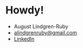 # Howdy!

- August Lindgren-Ruby
- alindgrenruby@gmail.com
- [LinkedIn](https://www.linkedin.com/in/august-lr/)

<!---
hey-august/hey-august is a ✨ special ✨ repository because its `README.md` (this file) appears on your GitHub profile.
You can click the Preview link to take a look at your changes.
--->
